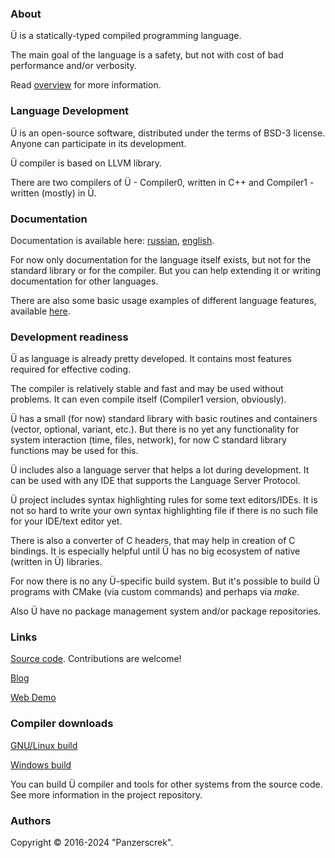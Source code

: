 ### About

Ü is a statically-typed compiled programming language.

The main goal of the language is a safety, but not with cost of bad performance and/or verbosity.

Read [overview](/overview.md) for more information.


### Language Development

Ü is an open-source software, distributed under the terms of BSD-3 license.
Anyone can participate in its development.

Ü compiler is based on LLVM library.

There are two compilers of Ü - Compiler0, written in C++ and Compiler1 - written (mostly) in Ü.


### Documentation

Documentation is available here: [russian](https://panzerschrek.github.io/U-00DC-Sprache-site/docs/ru/contents.html), [english](https://panzerschrek.github.io/U-00DC-Sprache-site/docs/en/contents.html).

For now only documentation for the language itself exists, but not for the standard library or for the compiler.
But you can help extending it or writing documentation for other languages.

There are also some basic usage examples of different language features, available [here](https://github.com/Panzerschrek/U-00DC-Sprache/tree/master/source/examples).

###  Development readiness

Ü as language is already pretty developed.
It contains most features required for effective coding.

The compiler is relatively stable and fast and may be used without problems.
It can even compile itself (Compiler1 version, obviously).

Ü has a small (for now) standard library with basic routines and containers (vector, optional, variant, etc.).
But there is no yet any functionality for system interaction (time, files, network), for now C standard library functions may be used for this.

Ü includes also a language server that helps a lot during development.
It can be used with any IDE that supports the Language Server Protocol.

Ü project includes syntax highlighting rules for some text editors/IDEs.
It is not so hard to write your own syntax highlighting file if there is no such file for your IDE/text editor yet.

There is also a converter of C headers, that may help in creation of C bindings.
It is especially helpful until Ü has no big ecosystem of native (written in Ü) libraries.

For now there is no any Ü-specific build system.
But it's possible to build Ü programs with CMake (via custom commands) and perhaps via _make_.

Also Ü have no package management system and/or package repositories.

### Links

[Source code](https://github.com/Panzerschrek/U-00DC-Sprache).
Contributions are welcome!

[Blog](/blog.md)

[Web Demo](/web_demo.md)


### Compiler downloads

[GNU/Linux build](https://panzerschrek.github.io/U-00DC-Sprache-site/compiler_gnu_linux.zip)

[Windows build](https://panzerschrek.github.io/U-00DC-Sprache-site/compiler_windows.zip)

You can build Ü compiler and tools for other systems from the source code.
See more information in the project repository.


### Authors

Copyright © 2016-2024 "Panzerscrek".
